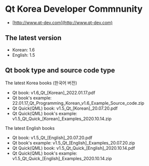 # Qt Korea Developer Commnunity
- [http://www.qt-dev.com](http://www.qt-dev.com)

## The latest version 
- Korean: 1.6 
- English: 1.5

## Qt book type and source code type 

The latest Korea books (한국어 버전)
- Qt book: v1.6_Qt_[Korean]_2022.01.17.pdf
- Qt book's example: 22.01.17_Qt_Programming_Korean_v1.6_Example_Source_code.zip 
- Qt Quick(QML) book: v1.5_Qt_[Korean]_20.07.20.pdf
- Qt Quick(QML) book's example: v1.5_Qt_Quick_[Korean]_Examples_2020.10.14.zip

The latest English books
- Qt book: v1.5_Qt_[English]_20.07.20.pdf
- Qt book's example: v1.5_Qt_[English]_Examples_20.07.20.zip
- Qt Quick(QML) book: v1.5_Qt_Quick_[English]_2020.10.14.pdf
- Qt Quick(QML) book's example: v1.5_Qt_Quick_[English]_Examples_2020.10.14.zip

